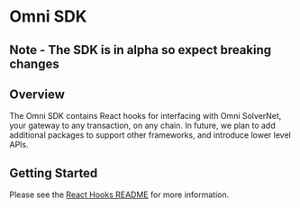 # Omni SDK

## Note - The SDK is in alpha so expect breaking changes

## Overview

The Omni SDK contains React hooks for interfacing with Omni SolverNet, your gateway to any transaction, on any chain. In future, we plan to add additional packages to support other frameworks, and introduce lower level APIs. 

## Getting Started

Please see the [React Hooks README](./packages/react/README.md) for more information.